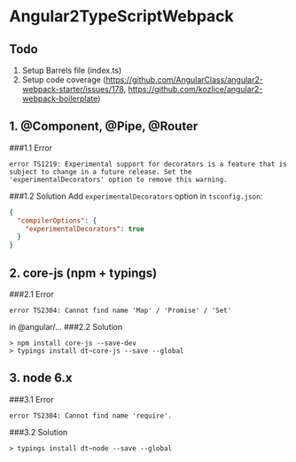 Angular2TypeScriptWebpack
=========================

## Todo
1. Setup Barrels file (index.ts)
2. Setup code coverage
   (https://github.com/AngularClass/angular2-webpack-starter/issues/178, https://github.com/kozlice/angular2-webpack-boilerplate)

## 1. @Component, @Pipe, @Router
###1.1 Error
```
error TS1219: Experimental support for decorators is a feature that is subject to change in a future release. Set the 'experimentalDecorators' option to remove this warning.
```
###1.2 Solution
Add `experimentalDecorators` option in `tsconfig.json`:
```json
{
  "compilerOptions": {
    "experimentalDecorators": true
  }
}
```

## 2. core-js (npm + typings)
###2.1 Error
```
error TS2304: Cannot find name 'Map' / 'Promise' / 'Set'
```
in @angular/...
###2.2 Solution
```
> npm install core-js --save-dev
> typings install dt~core-js --save --global
```

## 3. node 6.x
###3.1 Error
```
error TS2304: Cannot find name 'require'.
```
###3.2 Solution
 ```
 > typings install dt~node --save --global
 ```